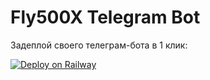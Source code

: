 # Fly500X Telegram Bot

Задеплой своего телеграм-бота в 1 клик:

[![Deploy on Railway](https://railway.app/button.svg)](https://railway.app/new/template?repository=https://github.com/sadasdasdokaokdsaopk/fly500x-bot)

